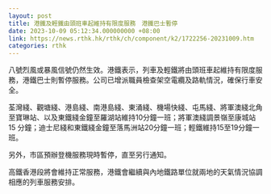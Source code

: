 ```yaml
---
layout: post
title: 港鐵及輕鐵由頭班車起維持有限度服務　港鐵巴士暫停
date: 2023-10-09 05:12:34.000000000 +08:00
link: https://news.rthk.hk/rthk/ch/component/k2/1722256-20231009.htm
categories: rthk
---
```


八號烈風或暴風信號仍然生效。港鐵表示，列車及輕鐵將由頭班車起維持有限度服務，港鐵巴士則暫停服務。公司已增派職員檢查架空電纜及路軌情況，確保行車安全。

荃灣綫、觀塘綫、港島綫、南港島綫、東涌綫、機場快綫、屯馬綫、將軍澳綫北角至寶琳站、以及東鐵綫金鐘至羅湖站維持10分鐘一班；將軍澳綫調景嶺至康城站15 分鐘；迪士尼綫和東鐵綫金鐘至落馬洲站20分鐘一班；輕鐵維持15至19分鐘一班。

另外，市區預辦登機服務現時暫停，直至另行通知。

高鐵香港段將會維持正常服務，港鐵會繼續與內地鐵路單位就兩地的天氣情況協調相應的列車服務安排。
